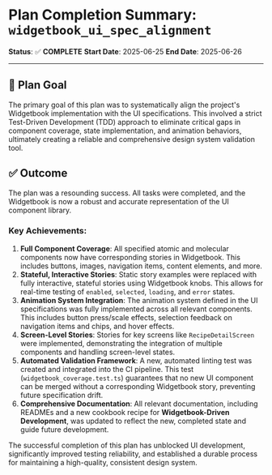 # Plan Completion Summary: `widgetbook_ui_spec_alignment`

**Status**: ✅ **COMPLETE**
**Start Date**: 2025-06-25
**End Date**: 2025-06-26

---

## 🎯 **Plan Goal**
The primary goal of this plan was to systematically align the project's Widgetbook implementation with the UI specifications. This involved a strict Test-Driven Development (TDD) approach to eliminate critical gaps in component coverage, state implementation, and animation behaviors, ultimately creating a reliable and comprehensive design system validation tool.

## ✅ **Outcome**
The plan was a resounding success. All tasks were completed, and the Widgetbook is now a robust and accurate representation of the UI component library.

### Key Achievements:
1.  **Full Component Coverage**: All specified atomic and molecular components now have corresponding stories in Widgetbook. This includes buttons, images, navigation items, content elements, and more.
2.  **Stateful, Interactive Stories**: Static story examples were replaced with fully interactive, stateful stories using Widgetbook knobs. This allows for real-time testing of `enabled`, `selected`, `loading`, and `error` states.
3.  **Animation System Integration**: The animation system defined in the UI specifications was fully implemented across all relevant components. This includes button press/scale effects, selection feedback on navigation items and chips, and hover effects.
4.  **Screen-Level Stories**: Stories for key screens like `RecipeDetailScreen` were implemented, demonstrating the integration of multiple components and handling screen-level states.
5.  **Automated Validation Framework**: A new, automated linting test was created and integrated into the CI pipeline. This test (`widgetbook_coverage.test.ts`) guarantees that no new UI component can be merged without a corresponding Widgetbook story, preventing future specification drift.
6.  **Comprehensive Documentation**: All relevant documentation, including READMEs and a new cookbook recipe for **Widgetbook-Driven Development**, was updated to reflect the new, completed state and guide future development.

The successful completion of this plan has unblocked UI development, significantly improved testing reliability, and established a durable process for maintaining a high-quality, consistent design system. 